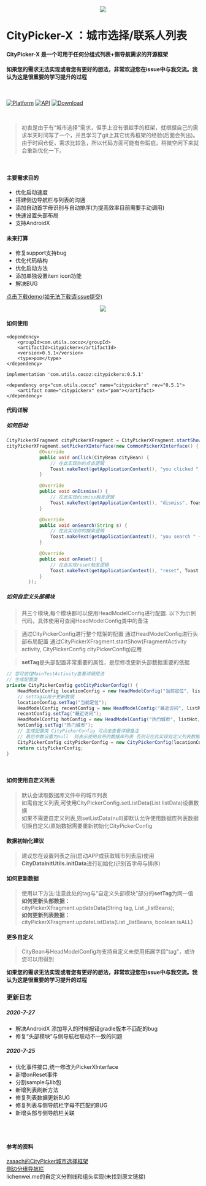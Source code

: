 <p align="center">
<img src="art/CityPickerX.png">
</p>

# CityPicker-X ：城市选择/联系人列表

#### CityPicker-X 是一个可用于任何分组式列表+侧导航需求的开源框架

#### 如果您的需求无法实现或者您有更好的想法，非常欢迎您在issue中与我交流。我认为这是很重要的学习提升的过程

<br />

[![Platform](https://img.shields.io/badge/platform-android-green.svg)](http://developer.android.com/index.html)
[![API](https://img.shields.io/badge/API-16%2B-yellow.svg?style=flat)](https://android-arsenal.com/api?level=23)
[ ![Download](https://api.bintray.com/packages/zhuxu820/Utils/CityPickerX/images/download.svg?version=0.5.1) ](https://bintray.com/zhuxu820/Utils/CityPickerX/0.5.1/link)

<br />

>初衷是由于有“城市选择”需求，但手上没有很趁手的框架，就根据自己的需求半天时间写了一个，并且学习了git上其它优秀框架的经验(后面会列出)。
由于时间仓促，需求比较急，所以代码方面可能有些瑕疵，稍微空闲下来就会重新优化一下。
>
<br />

#### 主要需求目的
* 优化启动速度
* 搭建侧边导航栏与列表的沟通
* 添加自动首字母识别与自动排序(为提高效率目前需要手动调用)
* 快速设置头部布局
* 支持AndroidX

#### 未来打算
* 修复support支持bug
* 优化代码结构
* 优化启动方法
* 添加单独设置item icon功能
* 解决BUG

[点击下载demo(如无法下载请issue提交)](http://d.7short.com/CityPickerX)

<p align="center">
<img src="art/sample_screen.png">
</p>

#### 如何使用
```
<dependency>
	<groupId>com.utils.cocoz</groupId>
	<artifactId>citypickerx</artifactId>
	<version>0.5.1</version>
	<type>pom</type>
</dependency>
```
```
implementation 'com.utils.cocoz:citypickerx:0.5.1'
```
```
<dependency org="com.utils.cocoz" name="citypickerx" rev="0.5.1">
	<artifact name="citypickerx" ext="pom"></artifact>
</dependency>
```

#### 代码详解
##### 如何启动
```java
CityPickerXFragment cityPickerXFragment = CityPickerXFragment.startShow(MainTestActivity.this, getCityPickerConfig());
cityPickerXFragment.setPickerXInterface(new CommonPickerXInterface() {
            @Override
            public void onClick(CityBean cityBean) {
                // 在此实现你的点击逻辑
                Toast.makeText(getApplicationContext(), "you clicked " + cityBean.getName() + " , this is a " + cityBean.getType(), Toast.LENGTH_SHORT).show();
            }

            @Override
            public void onDismiss() {
                // 在此实现dismiss触发逻辑
                Toast.makeText(getApplicationContext(), "dismiss", Toast.LENGTH_SHORT).show();
            }

            @Override
            public void onSearch(String s) {
                // 在此实现你的搜索逻辑
                Toast.makeText(getApplicationContext(), "you search " + s, Toast.LENGTH_SHORT).show();
            }

            @Override
            public void onReset() {
                // 在此实现reset触发逻辑
                Toast.makeText(getApplicationContext(), "reset", Toast.LENGTH_SHORT).show();
            }
        });
```
##### 如何自定义头部模块
>共三个模块,每个模块都可以使用HeadModelConfig进行配置.
以下为示例代码，具体使用可查阅HeadModelConfig类中的备注

>通过CityPickerConfig进行整个框架的配置
通过HeadModelConfig进行头部布局配置
通过CityPickerXFragment.startShow(FragmentActivity activity, CityPickerConfig cityPickerConfig)应用

>**setTag**是头部配置非常重要的属性，是您修改更新头部数据重要的依据

```java
// 您可前往MainTestActivity查看详细用法
// 生成配置类
private CityPickerConfig getCityPickerConfig() {
    HeadModelConfig locationConfig = new HeadModelConfig("当前定位", listLocation);
    // setTag以用于更新数据
    locationConfig.setTag("当前定位");
    HeadModelConfig recentConfig = new HeadModelConfig("最近访问", listRecent, true, "近", 0, 0);
    recentConfig.setTag("最近访问");
    HeadModelConfig hotConfig = new HeadModelConfig("热门城市", listHot, true, "热", 0, 0);
    hotConfig.setTag("热门城市");
    // 生成配置类 CityPickerConfig 可点击查看详细备注
    // 最后参数设置为null  则表示使用自带的数据库列表 否则可在此实现自定义列表数据
    CityPickerConfig cityPickerConfig = new CityPickerConfig(locationConfig, recentConfig, hotConfig, null);
    return cityPickerConfig;
}
```
<br/>

#### 如何使用自定义列表
>默认会读取数据库文件中的城市列表<br/>
如需自定义列表,可使用CityPickerConfig.setListData(List<CityBean> listData)设置数据<br/>
>如果不需要自定义列表,则setListData(null)即默认允许使用数据库列表数据<br/>
切换自定义/原始数据需要重新初始化CityPickerConfig<br/>

#### 数据初始化建议
>建议您在设置列表之前(启动APP或获取城市列表后)使用**CityDataInitUtils.initData**进行初始化(识别首字母与排序)

#### 如何更新数据
>使用以下方法:注意此处的tag与“自定义头部模块”部分的**setTag**为同一值
<br/>**如何更新头部数据：**<br/>
>cityPickerXFragment.updateData(String tag, List<CityBean> _listBeans);
<br/>**如何更新列表数据：**<br/>
>cityPickerXFragment.updateListData(List<CityBean> _listBeans, boolean isALL)

#### 更多自定义
>CityBean与HeadModelConfig均支持自定义未使用拓展字段"tag"，或许您可以用得到

**如果您的需求无法实现或者您有更好的想法，非常欢迎您在issue中与我交流。我认为这是很重要的学习提升的过程**

### 更新日志

##### 2020-7-27
* 解决AndroidX 添加导入的时候报错gradle版本不匹配的bug
* 修复“头部模块”与侧导航栏联动不一致的问题

##### 2020-7-25
* 优化事件接口,统一修改为PickerXInterface
* 新增onReset事件
* 分割sample与lib包
* 新增列表刷新方法
* 修复列表数据更新BUG
* 修复列表与侧导航栏字母不匹配的BUG
* 新增头部与侧导航栏关联

<br/>
<br/>

#### 参考的资料
[zaaach的CityPicker城市选择框架](https://github.com/zaaach/CityPicker "zaaach / CityPicker")
<br/>
[侧边分组导航栏](https://github.com/yuanshuaiding/LetterBar/tree/feffad117c4631badde220de0736b38f132493c0 "侧边分组导航栏")
<br/>
lichenwei.me的自定义分割线和组头实现(未找到原文链接)